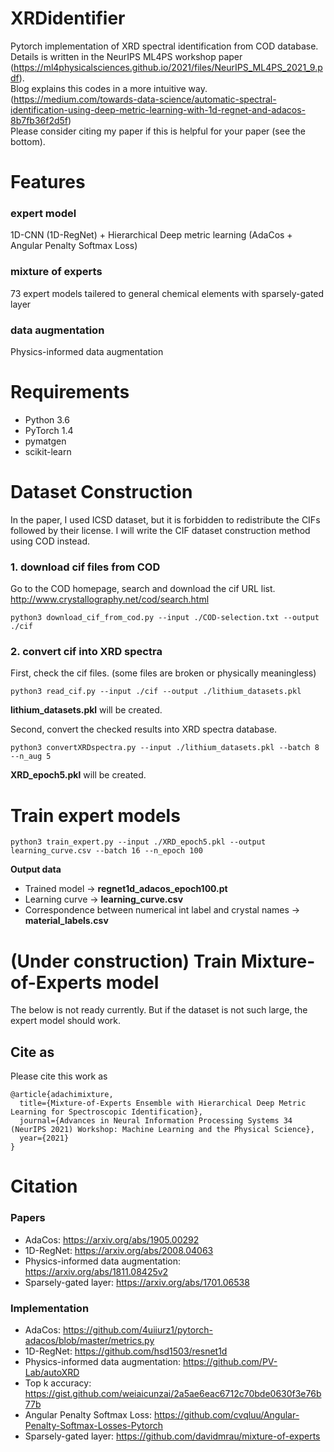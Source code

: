 # XRDidentifier
Pytorch implementation of XRD spectral identification from COD database. <br>
Details is written in the NeurIPS ML4PS workshop paper (https://ml4physicalsciences.github.io/2021/files/NeurIPS_ML4PS_2021_9.pdf).<br>
Blog explains this codes in a more intuitive way. (https://medium.com/towards-data-science/automatic-spectral-identification-using-deep-metric-learning-with-1d-regnet-and-adacos-8b7fb36f2d5f)<br>
Please consider citing my paper if this is helpful for your paper (see the bottom).

# Features
### expert model
1D-CNN (1D-RegNet) + Hierarchical Deep metric learning (AdaCos + Angular Penalty Softmax Loss)
### mixture of experts
73 expert models tailered to general chemical elements with sparsely-gated layer
### data augmentation
Physics-informed data augmentation

# Requirements
- Python 3.6
- PyTorch 1.4
- pymatgen
- scikit-learn

# Dataset Construction
In the paper, I used ICSD dataset, but it is forbidden to redistribute the CIFs followed by their license.
I will write the CIF dataset construction method using COD instead.
### 1. download cif files from COD
Go to the COD homepage, search and download the cif URL list. <br>
http://www.crystallography.net/cod/search.html
```
python3 download_cif_from_cod.py --input ./COD-selection.txt --output ./cif
```

### 2. convert cif into XRD spectra
First, check the cif files. (some files are broken or physically meaningless)
```
python3 read_cif.py --input ./cif --output ./lithium_datasets.pkl
```
**lithium_datasets.pkl** will be created.

Second, convert the checked results into XRD spectra database.
```
python3 convertXRDspectra.py --input ./lithium_datasets.pkl --batch 8 --n_aug 5
```
**XRD_epoch5.pkl** will be created.

# Train expert models
```
python3 train_expert.py --input ./XRD_epoch5.pkl --output learning_curve.csv --batch 16 --n_epoch 100
```
**Output data**
- Trained model -> **regnet1d_adacos_epoch100.pt**
- Learning curve -> **learning_curve.csv**
- Correspondence between numerical int label and crystal names -> **material_labels.csv**


# (Under construction) Train Mixture-of-Experts model
The below is not ready currently. But if the dataset is not such large, the expert model should work.

 <!---You need to prepare both **pre-trained expert models** and **pickled single XRD spectra files**.  <br>
You should store the pre-trained expert models in './pretrained' folder, and the pickled single XRD spectra files in './pickles' folder. <br>
The number of experts are automatically adjusted according to the number of the pretrained expert models.

```
python3 train_moe.py --data_path ./pickles --save_model moe.pt --batch 64 --epoch 100
```

**Output data**
- Trained model -> **moe.pt**
- Learning curve -> **moe.csv**
-->

## Cite as

Please cite this work as
```
@article{adachimixture,
  title={Mixture-of-Experts Ensemble with Hierarchical Deep Metric Learning for Spectroscopic Identification},
  journal={Advances in Neural Information Processing Systems 34 (NeurIPS 2021) Workshop: Machine Learning and the Physical Science},
  year={2021}
}
```

# Citation
### Papers
- AdaCos: https://arxiv.org/abs/1905.00292
- 1D-RegNet: https://arxiv.org/abs/2008.04063
- Physics-informed data augmentation: https://arxiv.org/abs/1811.08425v2
- Sparsely-gated layer: https://arxiv.org/abs/1701.06538

### Implementation
- AdaCos: https://github.com/4uiiurz1/pytorch-adacos/blob/master/metrics.py
- 1D-RegNet: https://github.com/hsd1503/resnet1d
- Physics-informed data augmentation: https://github.com/PV-Lab/autoXRD
- Top k accuracy: https://gist.github.com/weiaicunzai/2a5ae6eac6712c70bde0630f3e76b77b
- Angular Penalty Softmax Loss: https://github.com/cvqluu/Angular-Penalty-Softmax-Losses-Pytorch
- Sparsely-gated layer: https://github.com/davidmrau/mixture-of-experts
